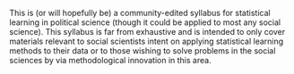 This is (or will hopefully be) a community-edited syllabus for statistical learning in political science (though it could be applied to most any social science). This syllabus is far from exhaustive and is intended to only cover materials relevant to social scientists intent on applying statistical learning methods to their data or to those wishing to solve problems in the social sciences by via methodological innovation in this area.
